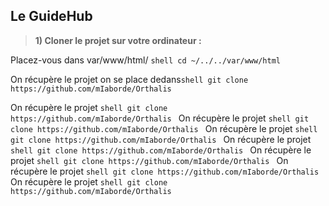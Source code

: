 Le GuideHub
-----------------

> __1) Cloner le projet sur votre ordinateur :__

Placez-vous dans var/www/html/
    ```shell
    cd ~/../../var/www/html
    ```

On récupère le projet
    on se place dedans```shell
    git clone https://github.com/mIaborde/Orthalis
    ```
    
On récupère le projet
    ```shell
    git clone https://github.com/mIaborde/Orthalis
    ```
On récupère le projet
    ```shell
    git clone https://github.com/mIaborde/Orthalis
    ```
On récupère le projet
    ```shell
    git clone https://github.com/mIaborde/Orthalis
    ```
On récupère le projet
    ```shell
    git clone https://github.com/mIaborde/Orthalis
    ```
On récupère le projet
    ```shell
    git clone https://github.com/mIaborde/Orthalis
    ```
On récupère le projet
    ```shell
    git clone https://github.com/mIaborde/Orthalis
    ```
On récupère le projet
    ```shell
    git clone https://github.com/mIaborde/Orthalis
    ```    
